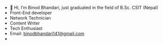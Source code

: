 - 👋 Hi, I’m Binod Bhandari, just graduated in the field of B.Sc. CSIT (Nepal)
- Front-End developer
- Network Technician 
- Content Writer 
- Tech Enthusiast 
- Email: binodbhandari141@gmail.com
- 

<!---
bin0d9/bin0d9 is a ✨ special ✨ repository because its `README.md` (this file) appears on your GitHub profile.
You can click the Preview link to take a look at your changes.
--->
